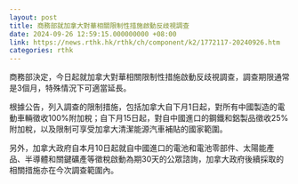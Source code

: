 ```yaml
---
layout: post
title: 商務部就加拿大對華相關限制性措施啟動反歧視調查
date: 2024-09-26 12:59:15.000000000 +08:00
link: https://news.rthk.hk/rthk/ch/component/k2/1772117-20240926.htm
categories: rthk
---
```


商務部決定，今日起就加拿大對華相關限制性措施啟動反歧視調查，調查期限通常是3個月，特殊情況下可適當延長。

根據公告，列入調查的限制措施，包括加拿大自下月1日起，對所有中國製造的電動車輛徵收100%附加稅；自下月15日起，對自中國進口的鋼鐵和鋁製品徵收25%附加稅，以及限制可享受加拿大清潔能源汽車補貼的國家範圍。

另外，加拿大政府自本月10日起就自中國進口的電池和電池零部件、太陽能產品、半導體和關鍵礦產等徵稅啟動為期30天的公眾諮詢，加拿大政府後續採取的相關措施亦在今次調查範圍內。
